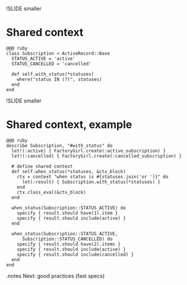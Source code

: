 !SLIDE smaller

# Shared context

    @@@ ruby
    class Subscription < ActiveRecord::Base
      STATUS_ACTIVE = 'active'
      STATUS_CANCELLED = 'cancelled'

      def self.with_status(*statuses)
        where("status IN (?)", statuses)
      end
    end

!SLIDE smaller

# Shared context, example

    @@@ ruby
    describe Subscription, "#with_status" do
      let!(:active) { FactoryGirl.create(:active_subscription) }
      let!(:cancelled) { FactoryGirl.create(:cancelled_subscription) }

      # define shared context
      def self.when_status(*statuses, &ctx_block)
        ctx = context "when status is #{statuses.join('or ')}" do
          let(:result) { Subscription.with_status(*statuses) }
        end
        ctx.class_eval(&ctx_block)
      end

      when_status(Subscription::STATUS_ACTIVE) do
        specify { result.should have(1).item }
        specify { result.should include(active) }
      end

      when_status(Subscription::STATUS_ACTIVE,
          Subscription::STATUS_CANCELLED) do
        specify { result.should have(2).items }
        specify { result.should include(active) }
        specify { result.should include(cancelled) }
      end
    end

.notes Next: good practices (fast specs)

